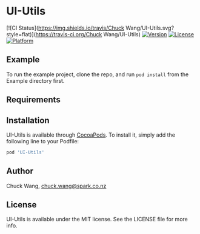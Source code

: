 # UI-Utils

[![CI Status](https://img.shields.io/travis/Chuck Wang/UI-Utils.svg?style=flat)](https://travis-ci.org/Chuck Wang/UI-Utils)
[![Version](https://img.shields.io/cocoapods/v/UI-Utils.svg?style=flat)](https://cocoapods.org/pods/UI-Utils)
[![License](https://img.shields.io/cocoapods/l/UI-Utils.svg?style=flat)](https://cocoapods.org/pods/UI-Utils)
[![Platform](https://img.shields.io/cocoapods/p/UI-Utils.svg?style=flat)](https://cocoapods.org/pods/UI-Utils)

## Example

To run the example project, clone the repo, and run `pod install` from the Example directory first.

## Requirements

## Installation

UI-Utils is available through [CocoaPods](https://cocoapods.org). To install
it, simply add the following line to your Podfile:

```ruby
pod 'UI-Utils'
```

## Author

Chuck Wang, chuck.wang@spark.co.nz

## License

UI-Utils is available under the MIT license. See the LICENSE file for more info.
